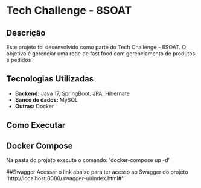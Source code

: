 # Tech Challenge - 8SOAT

## Descrição
Este projeto foi desenvolvido como parte do Tech Challenge - 8SOAT. O objetivo é gerenciar uma rede de fast food 
com gerenciamento de produtos e pedidos

## Tecnologias Utilizadas
* **Backend:** Java 17, SpringBoot, JPA, Hibernate
* **Banco de dados:** MySQL
* **Outras:** Docker

## Como Executar
## Docker Compose
Na pasta do projeto execute o comando: 'docker-compose up -d'

##Swagger
Acessar o link abaixo para ter acesso ao Swagger do projeto
'http://localhost:8080/swagger-ui/index.html#'
